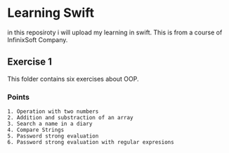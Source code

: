 # Learning Swift

in this reposiroty i will upload my learning in swift. This is from a course of InfinixSoft Company.

## Exercise 1

This folder contains six exercises about OOP.

### Points

    1. Operation with two numbers
    2. Addition and substraction of an array
    3. Search a name in a diary
    4. Compare Strings
    5. Password strong evaluation
    6. Password strong evaluation with regular expresions
